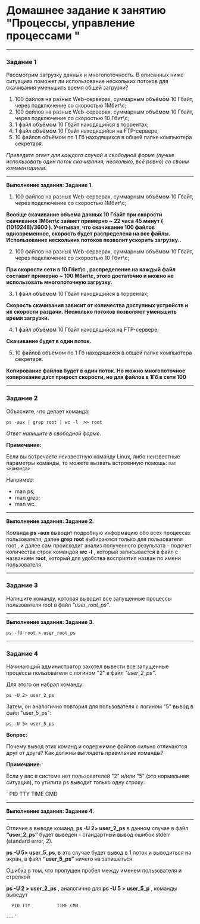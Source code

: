 # Домашнее задание к занятию "Процессы, управление процессами "

---

### Задание 1

Рассмотрим загрузку данных и многопоточность. В описанных ниже ситуациях поможет ли использование нескольких потоков для скачивания уменьшить время общей загрузки?

1. 100 файлов на разных Web-серверах, суммарным объёмом 10 Гбайт, через подключение со скоростью 1Мбит\с;
2. 100 файлов на разных Web-серверах, суммарным объёмом 10 Гбайт, через подключение со скоростью 10 Гбит\с;
3. 1 файл объёмом 10 Гбайт находящийся в торрентах;
4. 1 файл объёмом 10 Гбайт находящийся на FTP-сервере;
5. 10 файлов объёмом по 1 Гб находящихся в общей папке компьютера секретаря.

*Приведите ответ для каждого случай в свободной форме (лучше использовать один поток скачивания, несколько, всё равно) со своим комментарием.*

---

**Выполнение задания: Задание 1.**

1. 100 файлов на разных Web-серверах, суммарным объёмом 10 Гбайт, через подключение со скоростью 1Мбит\с; 

**Вообще скачивание объема данных 10 Гбайт  при скорости скачивания 1Мбит\с займет примерно ~ 22 часа 45 минут ( (10*1024*8)/3600 ). Учитывая, что скачивание 100 файлов одновременное, скорость будет распределена на все файлы. Использование нескольких потоков позволит ускорить загрузку..**

2. 100 файлов на разных Web-серверах, суммарным объёмом 10 Гбайт, через подключение со скоростью 10 Гбит\с; 

**При скорости сети в 10 Гбит\с , распределение на каждый файл составит примерно ~ 100 Мбит\с, этого достаточно и можно не использовать многопоточную загрузку.**

3. 1 файл объёмом 10 Гбайт находящийся в торрентах; 

**Скорость скачивания зависит от количества доступных устройств и их скорости раздачи. Несколько потоков позволяют уменьшить время загрузки.**

4. 1 файл объёмом 10 Гбайт находящийся на FTP-сервере; 

**Скачивание будет в один поток.** 

5. 10 файлов объёмом по 1 Гб находящихся в общей папке компьютера секретаря. 

**Копирование файлов будет в один поток. Но можно многопоточное копирование даст прирост скорости, но для файлов в 1Гб в сети 100**

---

### Задание 2

Объясните, что делает команда:

`ps -aux | grep root | wc -l  >> root`

*Ответ напишите в свободной форме.*

**Примечание:**

Если вы встречаете неизвестную команду Linux, либо неизвестные параметры команды, то можете вызвать встроенную помощь:
`man <команда>`

Например:

- man ps;
- man grep;
- man wc.

---

**Выполнение задания: Задание 2.**

Команда **ps -aux** выводит подробную информацию обо всех процессах пользователя, далее  **grep root** выбираются только для пользователя root , и далее сам происходит  анализ полученного результата -  подсчет количества строк командой **wc -l** , который записывается в файл с названием **root**, который для удобства восприятия назван по имени пользователя 



---

### Задание 3

Напишите команду, которая выводит все запущенные процессы пользователя root в файл *"user_root_ps"*.

---

**Выполнение задания: Задание 3.**

```
ps -fU root > user_root_ps

```


---

### Задание 4

Начинающий администратор захотел вывести все запущенные процессы пользователя с логином "2" в файл *"user_2_ps"*.

Для этого он набрал команду:

`ps -U 2> user_2_ps`

Затем, он аналогично повторил для пользователя с логином "5" вывод в файл "user_5_ps":

`ps -U 5> user_5_ps`

**Вопрос:** 

Почему вывод этих команд и содержимое файлов сильно отличаются друг от друга?  Как должны выглядеть правильные команды?

**Примечание:**

Если у вас в системе нет пользователей "2" и/или "5" (это нормальная ситуация), то утилита ps выводит только одну строку:

`  PID TTY          TIME CMD 


---

**Выполнение задания: Задание 4.**

---

Отличие в выводе команд, **ps -U 2> user_2_ps**   в данном случае в файл **“user_2_ps”** будет выведен - стандартный вывод ошибок stderr (standard error, 2). 

**ps -U 5> user_5_ps**, в это случае будет вывод в 1 поток и выводиться на экран, в файл **“user_5_ps”** ничего на запишеться.

Ошибка в том, что  пропущен пробел между именем пользователя и стрелкой

**ps -U 2 > user_2_ps** , аналогично для **ps -U 5 > user_5_p** , команды выведут

```
  PID TTY          TIME CMD
```


---   `
